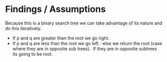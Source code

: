 # Findings / Assumptions
Because this is a binary search tree we can take advantage of its nature and do this iteratively.
- If p and q are greater than the root we go right.
- If p and q are less than the root we go left.
-else we return the root (case where they are in opposite sub trees).
​
If they are in opposite subtrees its going to be root.
